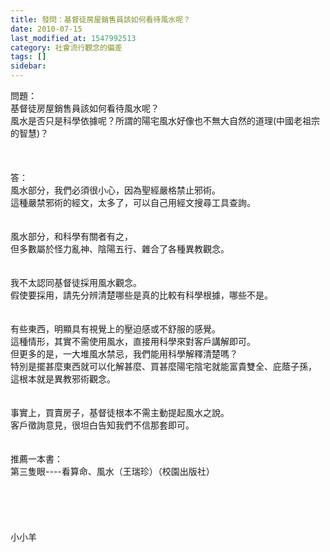 ```yaml
---
title: 發問：基督徒房屋銷售員該如何看待風水呢？
date: 2010-07-15
last_modified_at: 1547992513
category: 社會流行觀念的偏差
tags: []
sidebar: 
---
```


<p>問題：<br/>基督徒房屋銷售員該如何看待風水呢？ <br/>風水是否只是科學依據呢？所謂的陽宅風水好像也不無大自然的道理(中國老祖宗的智慧)？<br/><!--more--> <br/><br/><br/>答：<br/>風水部分，我們必須很小心，因為聖經嚴格禁止邪術。<br/>這種嚴禁邪術的經文，太多了，可以自己用經文搜尋工具查詢。<br/> <br/><br/>風水部分，和科學有關者有之，<br/>但多數屬於怪力亂神、陰陽五行、雜合了各種異教觀念。<br/> <br/><br/>我不太認同基督徒採用風水觀念。<br/>假使要採用，請先分辨清楚哪些是真的比較有科學根據，哪些不是。<br/> <br/><br/>有些東西，明顯具有視覺上的壓迫感或不舒服的感覺。<br/>這種情形，其實不需使用風水，直接用科學來對客戶講解即可。<br/>但更多的是，一大堆風水禁忌，我們能用科學解釋清楚嗎？<br/>特別是擺甚麼東西就可以化解甚麼、買甚麼陽宅陰宅就能富貴雙全、庇蔭子孫，<br/>這根本就是異教邪術觀念。<br/> <br/><br/>事實上，買賣房子，基督徒根本不需主動提起風水之說。<br/>客戶徵詢意見，很坦白告知我們不信那套即可。<br/> <br/><br/>推薦一本書：<br/>第三隻眼----看算命、風水（王瑞珍）（校園出版社）<br/> <br/><br/><br/><br/><br/>小小羊</p>